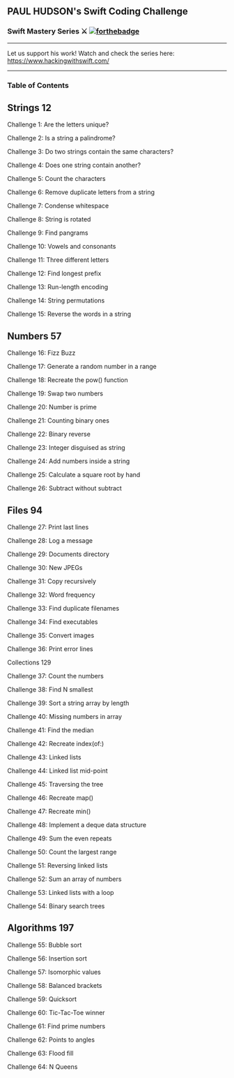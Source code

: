 ## PAUL HUDSON's Swift Coding Challenge
### Swift Mastery Series ⚔️  [![forthebadge](http://forthebadge.com/images/badges/made-with-swift.svg)](http://forthebadge.com)
----

Let us support his work!
Watch and check the series here:
https://www.hackingwithswift.com/

----

### Table of Contents

## Strings 12

Challenge 1: Are the letters unique?

Challenge 2: Is a string a palindrome?

Challenge 3: Do two strings contain the same characters?

Challenge 4: Does one string contain another?

Challenge 5: Count the characters

Challenge 6: Remove duplicate letters from a string

Challenge 7: Condense whitespace

Challenge 8: String is rotated

Challenge 9: Find pangrams

Challenge 10: Vowels and consonants

Challenge 11: Three different letters

Challenge 12: Find longest prefix

Challenge 13: Run-length encoding

Challenge 14: String permutations

Challenge 15: Reverse the words in a string


## Numbers 57

Challenge 16: Fizz Buzz

Challenge 17: Generate a random number in a range

Challenge 18: Recreate the pow() function

Challenge 19: Swap two numbers

Challenge 20: Number is prime

Challenge 21: Counting binary ones

Challenge 22: Binary reverse

Challenge 23: Integer disguised as string

Challenge 24: Add numbers inside a string

Challenge 25: Calculate a square root by hand

Challenge 26: Subtract without subtract

## Files 94

Challenge 27: Print last lines

Challenge 28: Log a message

Challenge 29: Documents directory

Challenge 30: New JPEGs

Challenge 31: Copy recursively

Challenge 32: Word frequency

Challenge 33: Find duplicate filenames

Challenge 34: Find executables

Challenge 35: Convert images

Challenge 36: Print error lines

Collections 129

Challenge 37: Count the numbers

Challenge 38: Find N smallest

Challenge 39: Sort a string array by length

Challenge 40: Missing numbers in array

Challenge 41: Find the median

Challenge 42: Recreate index(of:)

Challenge 43: Linked lists

Challenge 44: Linked list mid-point

Challenge 45: Traversing the tree

Challenge 46: Recreate map()

Challenge 47: Recreate min()

Challenge 48: Implement a deque data structure


Challenge 49: Sum the even repeats

Challenge 50: Count the largest range

Challenge 51: Reversing linked lists

Challenge 52: Sum an array of numbers

Challenge 53: Linked lists with a loop

Challenge 54: Binary search trees

## Algorithms 197

Challenge 55: Bubble sort

Challenge 56: Insertion sort

Challenge 57: Isomorphic values

Challenge 58: Balanced brackets

Challenge 59: Quicksort

Challenge 60: Tic-Tac-Toe winner

Challenge 61: Find prime numbers

Challenge 62: Points to angles

Challenge 63: Flood fill

Challenge 64: N Queens

